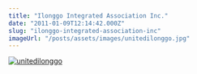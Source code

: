 ```yaml
---
title: "Ilonggo Integrated Association Inc."
date: "2011-01-09T12:14:42.000Z"
slug: "ilonggo-integrated-association-inc"
imageUrl: "/posts/assets/images/unitedilonggo.jpg"
---
```


[![](https://i0.wp.com/santonino-nz.org/wp-content/uploads/2011/01/unitedilonggo.jpg?resize=624%2C764 "unitedilonggo")](https://i0.wp.com/santonino-nz.org/wp-content/uploads/2011/01/unitedilonggo.jpg)
